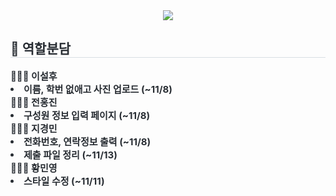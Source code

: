 <div align= "center">
    <img src="https://capsule-render.vercel.app/api?type=waving&color=0:fffbb9,100:d9eb37&height=180&text=2024-2-OSSPrac-azaping-01&animation=&fontColor=9aa60e&fontSize=40" />
    </div>
    <div style="text-align: left;"> 
    <h2 style="border-bottom: 1px solid #d8dee4; color: #282d33;"> 🧐 역할분담 </h2>  
    <div style="font-weight: 700; font-size: 15px; text-align: left; color: #282d33;"> 👩🏻‍💻 이설후 </li><li> 이름, 학번 없애고 사진 업로드 (~11/8)</li></li></li>🧑🏻‍💻 전홍진 </li><li> 구성원 정보 입력 페이지 (~11/8)</li></li></li> 👩🏻‍💻 지경민 </li><li> 전화번호, 연락정보 출력 (~11/8)</li><li> 제출 파일 정리 (~11/13)</li></li></li>👩🏻‍💻 황민영 </li><li> 스타일 수정 (~11/11) </div> 
    </div>    
